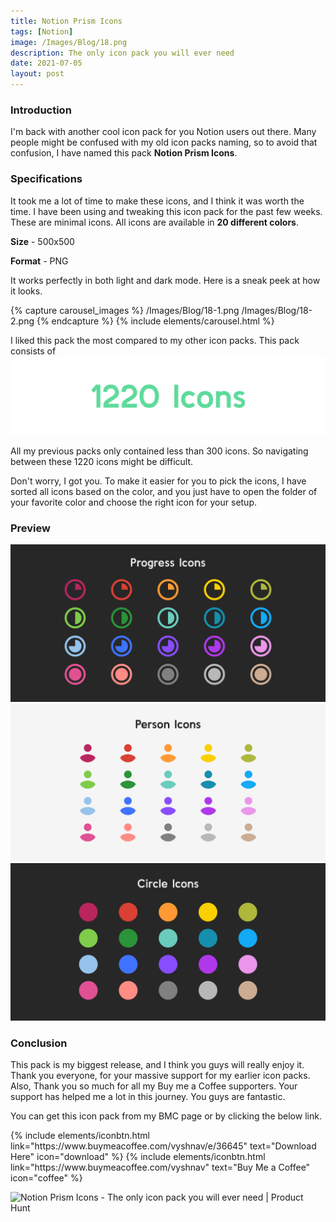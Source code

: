 ```yaml
---
title: Notion Prism Icons
tags: [Notion]
image: /Images/Blog/18.png
description: The only icon pack you will ever need
date: 2021-07-05
layout: post
---
```

### Introduction
I'm back with another cool icon pack for you Notion users out there. Many people might be confused with my old icon packs naming, so to avoid that confusion, I have named this pack **Notion Prism Icons**.

### Specifications
It took me a lot of time to make these icons, and I think it was worth the time. I have been using and tweaking this icon pack for the past few weeks. These are minimal icons. All icons are available in **20 different colors**.

**Size** - 500x500

**Format** - PNG

It works perfectly in both light and dark mode. Here is a sneak peek at how it looks.

{% capture carousel_images %}
/Images/Blog/18-1.png
/Images/Blog/18-2.png
{% endcapture %}
{% include elements/carousel.html %}

I liked this pack the most compared to my other icon packs. This pack consists of
![1220 Icons](/Images/Blog/18-3.png)

All my previous packs only contained less than 300 icons. So navigating between these 1220 icons might be difficult.

Don't worry, I got you. To make it easier for you to pick the icons, I have sorted all icons based on the color, and you just have to open the folder of your favorite color and choose the right icon for your setup.

### Preview
![preview](/Images/Blog/18-4.png)
![preview](/Images/Blog/18-5.png)
![preview](/Images/Blog/18-6.png)

### Conclusion
This pack is my biggest release, and I think you guys will really enjoy it. Thank you everyone, for your massive support for my earlier icon packs. Also, Thank you so much for all my Buy me a Coffee supporters. Your support has helped me a lot in this journey. You guys are fantastic.

You can get this icon pack from my BMC page or by clicking the below link.

<p class="text-center">
{% include elements/iconbtn.html link="https://www.buymeacoffee.com/vyshnav/e/36645" text="Download Here" icon="download" %}
{% include elements/iconbtn.html link="https://www.buymeacoffee.com/vyshnav" text="Buy Me a Coffee" icon="coffee" %}
</p>

<p class="text-center">
<a href="https://www.producthunt.com/posts/notion-prism-icons?utm_source=badge-featured&utm_medium=badge&utm_souce=badge-notion-prism-icons" style="text-decoration: none !important; background-color: transparent;" target="_blank"><img src="https://api.producthunt.com/widgets/embed-image/v1/featured.svg?post_id=303097&theme=light" alt="Notion Prism Icons - The only icon pack you will ever need | Product Hunt" style="width: 250px; height: 54px;" width="250" height="54" /></a>
</p>